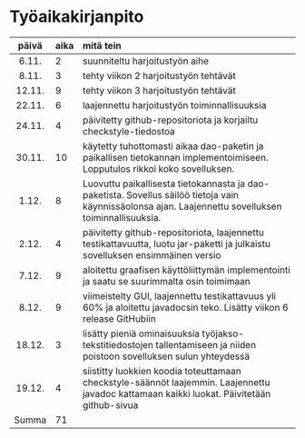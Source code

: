# Työaikakirjanpito

| päivä | aika | mitä tein  |
| :----:|:-----| :-----|
| 6.11. | 2    | suunniteltu harjoitustyön aihe |
| 8.11. | 3    | tehty viikon 2 harjoitustyön tehtävät |
| 12.11.| 9    | tehty viikon 3 harjoitustyön tehtävät |
| 22.11.| 6    | laajennettu harjoitustyön toiminnallisuuksia |
| 24.11.| 4    | päivitetty github-repositoriota ja korjailtu checkstyle-tiedostoa |
| 30.11.| 10   | käytetty tuhottomasti aikaa dao-paketin ja paikallisen tietokannan implementoimiseen. Lopputulos rikkoi koko sovelluksen.|
| 1.12. | 8    | Luovuttu paikallisesta tietokannasta ja dao-paketista. Sovellus säilöö tietoja vain käynnissäolonsa ajan. Laajennettu sovelluksen toiminnallisuuksia. |
| 2.12. | 4    | päivitetty github-repositoriota, laajennettu testikattavuutta, luotu jar-paketti ja julkaistu sovelluksen ensimmäinen versio |
| 7.12. | 9    | aloitettu graafisen käyttöliittymän implementointi ja saatu se suurimmalta osin toimimaan|
| 8.12. | 9    | viimeistelty GUI, laajennettu testikattavuus yli 60% ja aloitettu javadocsin teko. Lisätty viikon 6 release GitHubiin|
| 18.12. | 3   | lisätty pieniä ominaisuuksia työjakso-tekstitiedostojen tallentamiseen ja niiden poistoon sovelluksen sulun yhteydessä|
| 19.12. | 4   | siistitty luokkien koodia toteuttamaan checkstyle-säännöt laajemmin. Laajennettu javadoc kattamaan kaikki luokat. Päivitetään github-sivua|
| Summa | 71   | 
